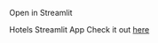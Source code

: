 Open in Streamlit

Hotels Streamlit App
Check it out [here](https://share.streamlit.io/iilyazakos/hotels_dashboard/app.py)
